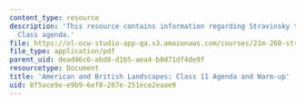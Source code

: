 ```yaml
---
content_type: resource
description: 'This resource contains information regarding Stravinsky to the present:
  Class agenda.'
file: https://ol-ocw-studio-app-qa.s3.amazonaws.com/courses/21m-260-stravinsky-to-the-present-spring-2016/0f5ace9ee9b96ef8287e251ece2eaae9_MIT21M_260S16_class11.pdf
file_type: application/pdf
parent_uid: dead46c6-abd8-d1b5-aea4-b0d71df4de9f
resourcetype: Document
title: 'American and British Landscapes: Class 11 Agenda and Warm-up'
uid: 0f5ace9e-e9b9-6ef8-287e-251ece2eaae9
---
```

